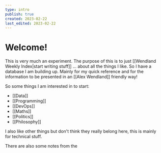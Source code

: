 ```yaml
---
type: intro
publish: true 
created: 2023-02-22
last_edited: 2023-02-22
---
```

# Welcome!

This is very much an experiment. The purpose of this is to just [[Wendland Weekly Index|start writing stuff]] ... about all the things I like. So I have a database I am building up. Mainly for my quick reference and for the information to be presented in an [[Alex Wendland]] friendly way!

So some things I am interested in to start: 
- [[Data]]
- [[Programming]]
- [[DevOps]]
- [[Maths]]
- [[Politics]]
- [[Philosophy]]

I also like other things but don't think they really belong here, this is mainly for technical stuff.

There are also some notes from the 

